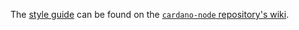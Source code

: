 The [style guide](https://github.com/input-output-hk/cardano-node-wiki/wiki/Style-guide) can be found
on the [`cardano-node` repository's wiki](https://github.com/input-output-hk/cardano-node-wiki/wiki).
